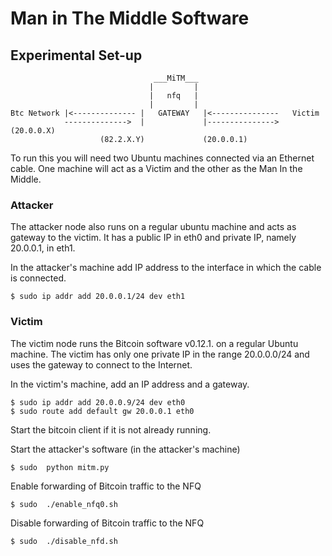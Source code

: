 #  Man in The Middle Software


## Experimental Set-up

                                    ___MiTM___
                                   |         |
                                   |   nfq   |
                                   |         |
    Btc Network |<-------------- |   GATEWAY   |<---------------   Victim
                -------------->  |             |--------------->  (20.0.0.X)
                        (82.2.X.Y)             (20.0.0.1)
				  
				  
				  
				  
				  
To run this you will need two Ubuntu machines connected via an Ethernet cable. One machine will act as a Victim and the other as the Man In the Middle.



###  Attacker 
The attacker node also runs on a regular ubuntu machine and acts as gateway to the victim.
It has a public IP in eth0 and private IP, namely 20.0.0.1, in eth1. 

In the attacker's machine add IP address to the interface in which the cable is connected.
 
    $ sudo ip addr add 20.0.0.1/24 dev eth1



###  Victim 
The victim node runs the Bitcoin software v0.12.1. on a regular Ubuntu machine. 
The victim has only one private IP in the range 20.0.0.0/24 
and uses the gateway to connect to the Internet.

In the victim's machine, add an IP address and a gateway.

    $ sudo ip addr add 20.0.0.9/24 dev eth0
    $ sudo route add default gw 20.0.0.1 eth0
    
Start the bitcoin client if it is not already running.


Start the attacker's software (in the attacker's machine)
 
    $ sudo  python mitm.py


Enable forwarding of Bitcoin traffic to the NFQ
 
    $ sudo  ./enable_nfq0.sh

Disable forwarding of Bitcoin traffic to the NFQ

    $ sudo  ./disable_nfd.sh
    
    
    
    





